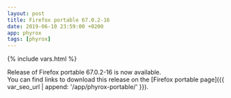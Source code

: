 ```yaml
---
layout: post
title: Firefox portable 67.0.2-16
date: 2019-06-10 23:59:00 +0200
app: phyrox
tags: [phyrox]
---
```

{% include vars.html %}

Release of Firefox portable 67.0.2-16 is now available.<br />
You can find links to download this release on the [Firefox portable page]({{ var_seo_url | append: '/app/phyrox-portable/' }}).